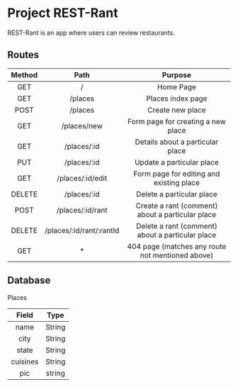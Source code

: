 # Project REST-Rant

REST-Rant is an app where users can review restaurants.

## Routes

| Method | Path | Purpose |
| :----: | :--: | :-----: |
| GET    |  /   | Home Page |
| GET    | /places | Places index page |
| POST   | /places | Create new place |
| GET    | /places/new | Form page for creating a new place |
| GET    | /places/:id | Details about a particular place |
| PUT    | /places/:id | Update a particular place |
| GET    | /places/:id/edit | Form page for editing and existing place |
| DELETE | /places/:id | Delete a particular place |
| POST   | /places/:id/rant | Create a rant (comment) about a particular place |
| DELETE | /places/:id/rant/:rantId | Delete a rant (comment) about a particular place |
| GET    | *       | 404 page (matches any route not mentioned above) |

## Database 

Places

| Field | Type |
| :---: | :--: |
| name  | String |
| city  | String |
| state | String |
| cuisines | String |
| pic   | string |